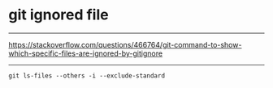 # git ignored file

---

https://stackoverflow.com/questions/466764/git-command-to-show-which-specific-files-are-ignored-by-gitignore

---

```
git ls-files --others -i --exclude-standard
```

